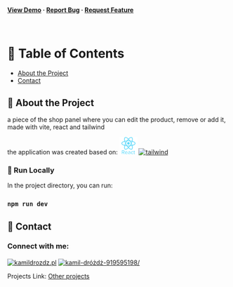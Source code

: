 
<h4>
    <a href="https://part-of-shop-panel.netlify.app/">View Demo</a>
  <span> · </span>
    <a href="https://github.com/Kamil-Drozdz/Shop-managment-panel./issues">Report Bug</a>
  <span> · </span>
    <a href="https://github.com/Kamil-Drozdz/Shop-managment-panel./issues">Request Feature</a>
  </h4>
</div>

<br />

<!-- Table of Contents -->
# :notebook_with_decorative_cover: Table of Contents

- [About the Project](#star2-about-the-project)
- [Contact](#handshake-contact)


  

<!-- About the Project -->
## :star2: About the Project
a piece of the shop panel where you can edit the product, remove or add it, made with vite, react and tailwind

the application was created based on:
<a href="https://reactjs.org/" target="_blank" rel="noreferrer"> <img src="https://raw.githubusercontent.com/devicons/devicon/master/icons/react/react-original-wordmark.svg" alt="react" width="40" height="40"/></a>
<a href="https://tailwindcss.com/" target="_blank" rel="noreferrer"> <img src="https://www.vectorlogo.zone/logos/tailwindcss/tailwindcss-icon.svg" alt="tailwind" width="40" height="40"/> </a>

<!-- Run Locally -->
### :running: Run Locally

In the project directory, you can run:

### `npm run dev`


<!-- Contact -->
## :handshake: Contact

<h3 align="left">Connect with me:</h3>
<p align="left">
 <a href="https://kamildrozdz.pl" target="blank"><img align="center" src="https://raw.githubusercontent.com/rahuldkjain/github-profile-readme-generator/master/src/images/icons/Social/kaggle.svg" alt="kamildrozdz.pl" height="30" width="40" /></a>
<a href="https://linkedin.com/in/kamil-dróżdż-919595198/" target="blank"><img align="center" src="https://raw.githubusercontent.com/rahuldkjain/github-profile-readme-generator/master/src/images/icons/Social/linked-in-alt.svg" alt="kamil-dróżdż-919595198/" height="30" width="40" /></a>
</p>

Projects Link: [Other projects](https://github.com/Kamil-Drozdz?tab=repositories)


